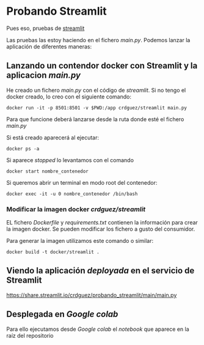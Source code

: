 # Probando Streamlit

Pues eso, pruebas de [streamlit](https://www.streamlit.io/)

Las pruebas las estoy haciendo en el fichero *main.py*. Podemos lanzar la aplicación de diferentes maneras:


## Lanzando un contendor docker con Streamlit y la aplicacion *main.py*

He creado un fichero *main.py* con el código de *streamlit*. Si no tengo el docker creado, lo creo con el siguiente comando:

```
docker run -it -p 8501:8501 -v $PWD:/app crdguez/streamlit main.py
```

Para que funcione deberá lanzarse desde la ruta donde esté el fichero *main.py*

Si está creado aparecerá al ejecutar:

```
docker ps -a
```

Si aparece *stopped* lo levantamos con el comando

```
docker start nombre_contenedor
```
Si queremos abrir un terminal en modo root del contenedor:

```
docker exec -it -u 0 nombre_contenedor /bin/bash
```

### Modificar la imagen docker *crdguez/streamlit*

EL fichero *Dockerfile* y *requirements.txt* contienen la información para crear la imagen docker. Se pueden modificar los fichero a gusto del consumidor.

Para generar la imagen utilizamos este comando o similar:

```
docker build -t docker/streamlit .
```

## Viendo la aplicación *deployada* en el servicio de Streamlit

https://share.streamlit.io/crdguez/probando_streamlit/main/main.py

## Desplegada en *Google colab*

Para ello ejecutamos desde *Google colab* el *notebook* que aparece en la raíz del repositorio
